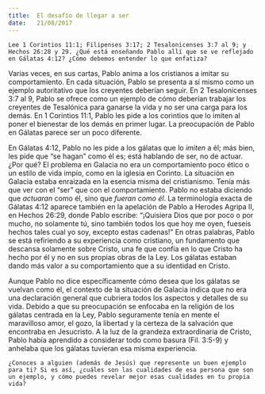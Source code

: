 ```yaml
---
title:  El desafío de llegar a ser
date:   21/08/2017
---
```


`Lee 1 Corintios 11:1; Filipenses 3:17; 2 Tesalonicenses 3:7 al 9; y Hechos 26:28 y 29. ¿Qué está enseñando Pablo allí que se ve reflejado en Gálatas 4:12? ¿Cómo debemos entender lo que enfatiza?`

Varias veces, en sus cartas, Pablo anima a los cristianos a imitar su comportamiento. En cada situación, Pablo se presenta a sí mismo como un ejemplo autoritativo que los creyentes deberían seguir. En 2 Tesalonicenses 3:7 al 9, Pablo se ofrece como un ejemplo de cómo deberían trabajar los creyentes de Tesalónica para ganarse la vida y no ser una carga para los demás. En 1 Corintios 11:1, Pablo les pide a los corintios que lo imiten al poner el bienestar de los demás en primer lugar. La preocupación de Pablo en Gálatas parece ser un poco diferente.

En Gálatas 4:12, Pablo no les pide a los gálatas que lo *imiten* a él; más bien, les pide que “se hagan” como él es; está hablando de ser, no de actuar. ¿Por qué? El problema en Galacia no era un comportamiento poco ético o un estilo de vida impío, como en la iglesia en Corinto. La situación en Galacia estaba enraizada en la esencia misma del cristianismo. Tenía más que ver con el “ser” que con el comportamiento. Pablo no estaba diciendo que *actuaran* como él, sino que *fueran como él*. La terminología exacta de Gálatas 4:12 aparece también en la apelación de Pablo a Herodes Agripa II, en Hechos 26:29, donde Pablo escribe: “¡Quisiera Dios que por poco o por mucho, no solamente tú, sino también todos los que hoy me oyen, fueseis hechos tales cual yo soy, excepto estas cadenas!” En otras palabras, Pablo se está refiriendo a su experiencia como cristiano, un fundamento que descansa solamente sobre Cristo, una fe que confía en lo que Cristo ha hecho por él y no en sus propias obras de la Ley. Los gálatas estaban dando más valor a su comportamiento que a su identidad en Cristo.

Aunque Pablo no dice específicamente cómo desea que los gálatas se vuelvan como él, el contexto de la situación de Galacia indica que no era una declaración general que cubriera todos los aspectos y detalles de su vida. Debido a que su preocupación se enfocaba en la religión de los gálatas centrada en la Ley, Pablo seguramente tenía en mente el maravilloso amor, el gozo, la libertad y la certeza de la salvación que encontraba en Jesucristo. A la luz de la grandeza extraordinaria de Cristo, Pablo había aprendido a considerar todo como basura (Fil. 3:5-9) y anhelaba que los gálatas tuvieran esa misma experiencia.

`¿Conoces a alguien (además de Jesús) que represente un buen ejemplo para ti? Si es así, ¿cuáles son las cualidades de esa persona que son un ejemplo, y cómo puedes revelar mejor esas cualidades en tu propia vida?`